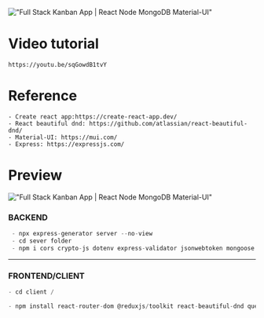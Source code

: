 !["Full Stack Kanban App | React Node MongoDB Material-UI"](https://user-images.githubusercontent.com/67447840/177310317-3d9ad738-af83-4cc1-976a-c4a54c1033ff.png "Full Stack Kanban App | React Node MongoDB Material-UI")

# Video tutorial

    https://youtu.be/sqGowdB1tvY

# Reference

    - Create react app:https://create-react-app.dev/
    - React beautiful dnd: https://github.com/atlassian/react-beautiful-dnd/
    - Material-UI: https://mui.com/
    - Express: https://expressjs.com/

# Preview

!["Full Stack Kanban App | React Node MongoDB Material-UI"](https://user-images.githubusercontent.com/67447840/177310521-764f8ff7-5e3d-4644-ac0a-273cf83e48aa.gif "Full Stack Kanban App | React Node MongoDB Material-UI")

### BACKEND

```js
 - npx express-generator server --no-view
 - cd sever folder
 - npm i cors crypto-js dotenv express-validator jsonwebtoken mongoose nodemon
```

<hr>

### FRONTEND/CLIENT

```js
- cd client /

- npm install react-router-dom @reduxjs/toolkit react-beautiful-dnd query-string axios moment emoji-mart@3.0.1 @mui/material @mui/lab @mui/icons-material @fontsource/roboto @emotion/react @ckeditor/ckeditor5-react @ckeditor/ckeditor5-build-classic --legacy-peer-deps

```
